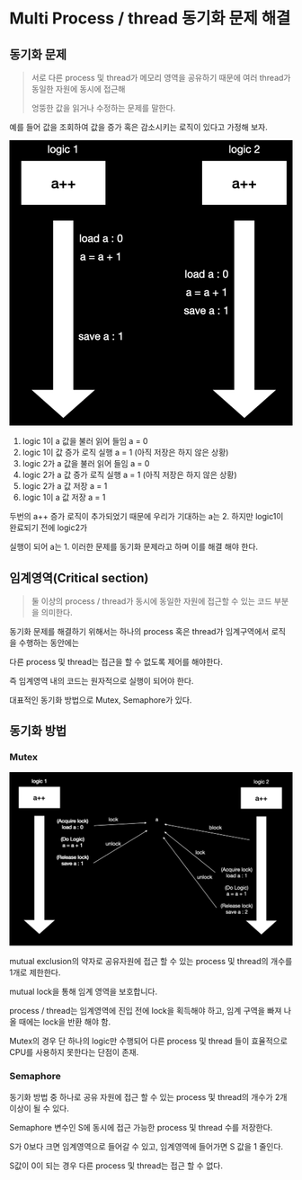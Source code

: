 # Multi Process / thread 동기화 문제 해결

## 동기화 문제

> 서로 다른 process 및 thread가 메모리 영역을 공유하기 때문에 여러 thread가 동일한 자원에 동시에 접근해 
>
> 엉뚱한 값을 읽거나 수정하는 문제를 말한다. 

예를 들어 값을 조회하여 값을 증가 혹은 감소시키는 로직이 있다고 가정해 보자. 



![image-20230315081915957](../images/Synchronize/image-20230315081915957.png)

1. logic 1이 a 값을 불러 읽어 들임 a  = 0
2. logic 1이 값 증가 로직 실행 a = 1 (아직 저장은 하지 않은 상황)
3. logic 2가 a 값을 불러 읽어 들임 a = 0
4. logic 2가 a 값 증가 로직 실행 a = 1 (아직 저장은 하지 않은 상황)
5. logic 2가 a 값 저장 a = 1
6. logic 1이 a 값 저장 a = 1

두번의 a++ 증가 로직이 추가되었기 때문에 우리가 기대하는 a는 2. 하지만 logic1이 완료되기 전에 logic2가 

실행이 되어 a는 1. 이러한 문제를 동기화 문제라고 하며 이를 해결 해야 한다.



## 임계영역(Critical section)

> 둘 이상의 process / thread가 동시에 동일한 자원에 접근할 수 있는 코드 부분을 의미한다.

동기화 문제를 해결하기 위해서는 하나의 process 혹은 thread가 임계구역에서 로직을 수행하는 동안에는 

다른 process 및 thread는 접근을 할 수 없도록 제어를 해야한다. 

즉 임계영역 내의 코드는 원자적으로 실행이 되어야 한다. 

대표적인 동기화 방법으로 Mutex, Semaphore가 있다.



## 동기화 방법

### Mutex

![image-20230315084030781](../images/Synchronize/image-20230315084030781.png)

mutual exclusion의 약자로 공유자원에 접근 할 수 있는 process 및 thread의 개수를 1개로 제한한다. 

mutual lock을 통해 임계 영역을 보호합니다.

process / thread는 임계영역에 진입 전에 lock을 획득해야 하고, 임계 구역을 빠져 나올 때에는 lock을 반환 해야 함.

Mutex의 경우 단 하나의 logic만 수행되어 다른 process 및 thread 들이 효율적으로 CPU를 사용하지 못한다는 단점이 존재.



### Semaphore

동기화 방법 중 하나로 공유 자원에 접근 할 수 있는 process 및 thread의 개수가 2개 이상이 될 수 있다.

Semaphore 변수인 S에 동시에 접근 가능한 process 및 thread 수를 저장한다. 

S가 0보다 크면 임계영역으로 들어갈 수 있고, 임계영역에 들어가면 S 값을 1 줄인다. 

S값이 0이 되는 경우 다른 process 및 thread는 접근 할 수 없다.